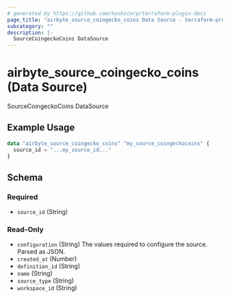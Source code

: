 ```yaml
---
# generated by https://github.com/hashicorp/terraform-plugin-docs
page_title: "airbyte_source_coingecko_coins Data Source - terraform-provider-airbyte"
subcategory: ""
description: |-
  SourceCoingeckoCoins DataSource
---
```


# airbyte_source_coingecko_coins (Data Source)

SourceCoingeckoCoins DataSource

## Example Usage

```terraform
data "airbyte_source_coingecko_coins" "my_source_coingeckocoins" {
  source_id = "...my_source_id..."
}
```

<!-- schema generated by tfplugindocs -->
## Schema

### Required

- `source_id` (String)

### Read-Only

- `configuration` (String) The values required to configure the source. Parsed as JSON.
- `created_at` (Number)
- `definition_id` (String)
- `name` (String)
- `source_type` (String)
- `workspace_id` (String)
